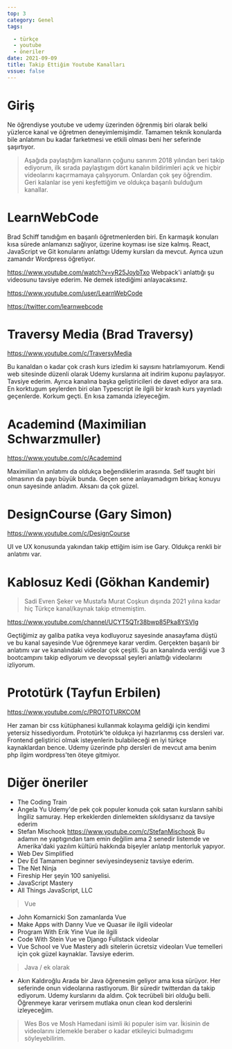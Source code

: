 ```yaml
---
top: 3
category: Genel
tags:

  - türkçe
  - youtube
  - öneriler
date: 2021-09-09
title: Takip Ettiğim Youtube Kanalları 
vssue: false
---
```



# Giriş

Ne öğrendiyse youtube ve udemy üzerinden öğrenmiş biri olarak belki yüzlerce kanal ve öğretmen deneyimlemişimdir. Tamamen teknik konularda bile anlatımın bu kadar farketmesi ve etkili olması beni her seferinde şaşırtıyor.


> Aşağıda paylaştığım kanalların çoğunu sanırım 2018 yılından beri takip ediyorum, ilk sırada paylaştıgım dört kanalın bildirimleri açık ve hiçbir videolarını kaçırmamaya çalışıyorum. Onlardan çok şey öğrendim. Geri kalanlar ise yeni keşfettiğim ve oldukça başarılı bulduğum kanallar. 

# LearnWebCode

Brad Schiff tanıdığım en başarılı öğretmenlerden biri. En karmaşık konuları kısa sürede anlamanızı sağlıyor, üzerine koyması ise size kalmış.  React, JavaScript ve Git konularını anlattıgı Udemy kursları da mevcut. Ayrıca uzun zamandır Wordpress öğretiyor.  

https://www.youtube.com/watch?v=yR25JoybTxo Webpack'i anlattığı şu videosunu tavsiye ederim. Ne demek istediğimi anlayacaksınız. 

https://www.youtube.com/user/LearnWebCode

https://twitter.com/learnwebcode


# Traversy Media (Brad Traversy)

https://www.youtube.com/c/TraversyMedia

Bu kanaldan o kadar çok crash kurs izledim ki sayısını hatırlamıyorum. 
Kendi web sitesinde düzenli olarak Udemy kurslarına ait indirim kuponu paylaşıyor. Tavsiye ederim. Ayrıca kanalına başka geliştiricileri de davet ediyor ara sıra. En korktugum şeylerden biri olan Typescript ile ilgili bir krash kurs yayınladı geçenlerde. Korkum geçti. En kısa zamanda izleyeceğim.



# Academind (Maximilian Schwarzmuller)

https://www.youtube.com/c/Academind

 Maximilian'ın anlatımı da oldukça beğendiklerim arasında. Self taught biri olmasının da payı büyük bunda. Geçen sene anlayamadıgım birkaç konuyu onun sayesinde anladım. Aksanı da çok güzel.  


# DesignCourse (Gary Simon)

https://www.youtube.com/c/DesignCourse

UI ve UX konusunda yakından takip ettiğim isim ise Gary. Oldukça renkli bir anlatımı var.





# Kablosuz Kedi (Gökhan Kandemir)

> Sadi Evren Şeker ve Mustafa Murat Coşkun dışında 2021 yılına kadar hiç Türkçe kanal/kaynak takip etmemiştim.  

https://www.youtube.com/channel/UCYT5QTr38bwp85Pka8YSVIg



Geçtiğimiz ay galiba patika veya kodluyoruz sayesinde anasayfama düştü ve bu kanal sayesinde Vue öğrenmeye karar verdim. Gerçekten başarılı bir anlatımı var ve kanalındaki videolar çok çeşitli. Şu an kanalında verdiği vue 3 bootcampını takip ediyorum ve devopssal şeyleri anlattığı videolarını izliyorum.

# Prototürk (Tayfun Erbilen)


https://www.youtube.com/c/PROTOTURKCOM


Her zaman bir css kütüphanesi kullanmak kolayıma geldiği için kendimi yetersiz hissediyordum.  Prototürk'te oldukça iyi hazırlanmış css dersleri var. Frontend geliştirici olmak isteyenlerin bulabileceği en iyi türkçe kaynaklardan bence. Udemy üzerinde php dersleri de mevcut ama benim php ilgim wordpress'ten öteye gitmiyor.


# Diğer öneriler 


- The Coding Train 
- Angela Yu Udemy'de pek çok populer konuda çok satan kursların sahibi İngiliz samuray. Hep erkeklerden dinlemekten sıkıldıysanız da tavsiye ederim
- Stefan Mischook https://www.youtube.com/c/StefanMischook Bu adamın ne yaptıgından tam emin değilim ama 2 senedir listemde ve Amerika'daki yazılım kültürü hakkında bişeyler anlatıp mentorluk yapıyor.
- Web Dev Simplified
- Dev Ed Tamamen beginner seviyesindeyseniz tavsiye ederim. 
- The Net Ninja
- Fireship Her şeyin 100 saniyelisi. 
- JavaScript Mastery
- All Things JavaScript, LLC 

> Vue 

- John Komarnicki  Son zamanlarda Vue 
- Make Apps with Danny Vue ve Quasar ile ilgili videolar
- Program With Erik Yine Vue ile ilgili 
- Code With Stein Vue ve Django Fullstack videolar
- Vue School ve Vue Mastery adlı sitelerin ücretsiz videoları Vue temelleri için çok güzel kaynaklar. Tavsiye ederim.

> Java / ek olarak

- Akın Kaldıroğlu 
Arada bir Java öğrenesim geliyor ama kısa sürüyor. Her seferinde onun videolarına rastlıyorum. Bir süredir twitterdan da takip ediyorum. Udemy kurslarını da aldım. Çok tecrübeli biri olduğu belli. Öğrenmeye karar verirsem mutlaka onun clean kod derslerini izleyeceğim.
 
> Wes Bos ve Mosh Hamedani isimli iki populer isim var. İkisinin de videolarını izlemekle beraber o kadar etkileyici bulmadıgımı söyleyebilirim. 